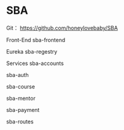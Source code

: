 # SBA
Git： https://github.com/honeylovebaby/SBA

Front-End
sba-frontend

Eureka
sba-regestry

Services
sba-accounts

sba-auth

sba-course

sba-mentor

sba-payment

sba-routes
